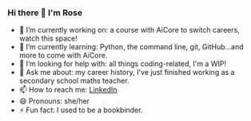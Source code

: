 ### Hi there 👋 I'm Rose

- 🔭 I’m currently working on: a course with AiCore to switch careers, watch this space!
- 🌱 I’m currently learning: Python, the command line, git, GitHub...and more to come with AiCore.
- 🤔 I’m looking for help with: all things coding-related, I'm a WIP!
- 💬 Ask me about: my career history, I've just finished working as a secondary school maths teacher.
- 📫 How to reach me: [LinkedIn](www.linkedin.com/in/rosehammond)
- 😄 Pronouns: she/her
- ⚡ Fun fact: I used to be a bookbinder.

